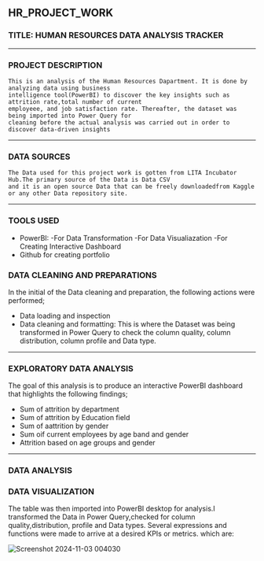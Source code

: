 ## HR_PROJECT_WORK

### TITLE: HUMAN RESOURCES DATA ANALYSIS TRACKER
---
### PROJECT DESCRIPTION
    This is an analysis of the Human Resources Dapartment. It is done by analyzing data using business 
    intelligence tool(PowerBI) to discover the key insights such as attrition rate,total number of current
    employeee, and job satisfaction rate. Thereafter, the dataset was being imported into Power Query for
    cleaning before the actual analysis was carried out in order to discover data-driven insights 
---
### DATA SOURCES
    The Data used for this project work is gotten from LITA Incubator Hub.The primary source of the Data is Data CSV 
    and it is an open source Data that can be freely downloadedfrom Kaggle or any other Data repository site.
---
### TOOLS USED
- PowerBI:
   -For Data Transformation
   -For Data Visualiazation
   -For Creating Interactive Dashboard
- Github for creating portfolio

### DATA CLEANING AND PREPARATIONS
  In the initial of the Data cleaning and preparation, the following actions were performed;
   - Data loading and inspection
   - Data cleaning and formatting: This is where the Dataset was being transformed in Power Query to check the column quality,
     column distribution, column profile and Data type.
---
###  EXPLORATORY DATA ANALYSIS
 The goal of this analysis is to produce an interactive PowerBI dashboard that highlights the following findings; 
  - Sum of attrition by department
  - Sum of attrition by Education field
  - Sum of aattrition by gender
  - Sum oif current employees by age band and gender
  - Attrition based on age groups and gender
---
### DATA ANALYSIS
 

### DATA VISUALIZATION
   The table was then imported into PowerBI desktop for analysis.I transformed the Data in Power Query,checked for 
   column quality,distribution, profile and Data types. Several expressions and functions were made to arrive at 
   a desired KPIs or metrics. which are:

![Screenshot 2024-11-03 004030](https://github.com/user-attachments/assets/da5fd706-9eae-4364-8194-334e4ac08175)
